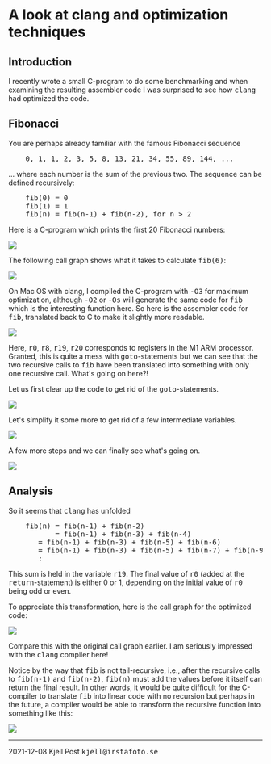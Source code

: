 # A look at clang and optimization techniques

## Introduction
<p>
I recently wrote a small C-program to do some benchmarking and
when examining the resulting assembler code I was surprised to
see how <tt>clang</tt> had optimized the code.
</p>

## Fibonacci
<p>
You are perhaps already familiar with the famous Fibonacci sequence
</p>
<pre>
    0, 1, 1, 2, 3, 5, 8, 13, 21, 34, 55, 89, 144, ...
</pre>
... where each number is the sum of the previous two.
The sequence can be defined recursively:
<pre>
    fib(0) = 0
    fib(1) = 1
    fib(n) = fib(n-1) + fib(n-2), for n > 2
</pre>
<p>
Here is a C-program which prints the first 20 Fibonacci numbers:
</p>
<img src="fib.c.png" />
<p>
The following call graph shows what it takes to calculate 
<tt>fib(6)</tt>:
</p>
<img src="fib-orig.png" />
<p>
On Mac OS with clang, I compiled the C-program with <tt>-O3</tt> for
maximum optimization, although <tt>-O2</tt> or <tt>-Os</tt> will generate
the same code for <tt>fib</tt> which is the interesting function here.
So here is the assembler code for <tt>fib</tt>,
translated back to C to make it slightly more readable.
</p>
<img src="fib-1.png" />
<p>
Here, <tt>r0</tt>, <tt>r8</tt>, <tt>r19</tt>, <tt>r20</tt> corresponds
to registers in the M1 ARM processor.  Granted, this is quite a mess
with <tt>goto</tt>-statements but we can see that the two recursive
calls to <tt>fib</tt> have been translated into something with only
one recursive call.  What's going on here?!
</p>
<p>
Let us first clear up the code to get rid of the <tt>goto</tt>-statements.
</p>
<img src="fib-2.png" />
<p>
Let's simplify it some more to get rid of a few intermediate variables.
</p>
<img src="fib3.png" />
<p>
A few more steps and we can finally see what's going on.
</p>
<img src="fib4.png" />

## Analysis
<p>
So it seems that <tt>clang</tt> has unfolded
<pre>
    fib(n) = fib(n-1) + fib(n-2)
           = fib(n-1) + fib(n-3) + fib(n-4)
	   = fib(n-1) + fib(n-3) + fib(n-5) + fib(n-6)
	   = fib(n-1) + fib(n-3) + fib(n-5) + fib(n-7) + fib(n-9)
	   :
</pre>
<p>
This sum is held in the variable <tt>r19</tt>.
The final value of <tt>r0</tt> (added at the <tt>return</tt>-statement)
is either 0 or 1, depending on the initial value of <tt>r0</tt>
being odd or even.
</p>
<p>
To appreciate this transformation, here is the call graph for the
optimized code:
</p>
<img src="fib-clang.png" />
<p>
Compare this with the original call graph earlier.
I am seriously impressed with the <tt>clang</tt> compiler here!
</p>
<p>
Notice by the way that <tt>fib</tt> is not tail-recursive, i.e., after the
recursive calls to <tt>fib(n-1)</tt> and <tt>fib(n-2)</tt>,
<tt>fib(n)</tt> must add the values before it itself can return the
final result.  In other words, it would be quite difficult for the
C-compiler to translate <tt>fib</tt> into linear code with no recursion
but perhaps in the future, a compiler would be able to transform the
recursive function into something like this:
</p>
<img src="fibseq.png" />
<hr>
2021-12-08 Kjell Post <tt>kjell@irstafoto.se</tt>

